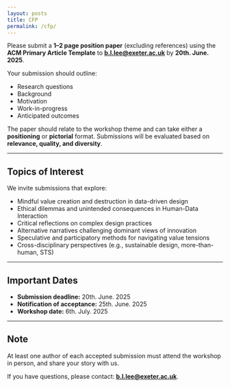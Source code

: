 ```yaml
---
layout: posts
title: CFP
permalink: /cfp/
---
```



Please submit a **1–2 page position paper** (excluding references) using the **ACM Primary Article Template** to **b.l.lee@exeter.ac.uk** by **20th. June. 2025**.

Your submission should outline:
- Research questions  
- Background  
- Motivation  
- Work-in-progress  
- Anticipated outcomes  

The paper should relate to the workshop theme and can take either a **positioning** or **pictorial** format. Submissions will be evaluated based on **relevance, quality, and diversity**.

---

## Topics of Interest

We invite submissions that explore:

- Mindful value creation and destruction in data-driven design  
- Ethical dilemmas and unintended consequences in Human-Data Interaction  
- Critical reflections on complex design practices  
- Alternative narratives challenging dominant views of innovation  
- Speculative and participatory methods for navigating value tensions  
- Cross-disciplinary perspectives (e.g., sustainable design, more-than-human, STS)


---

## Important Dates

- **Submission deadline:** 20th. June. 2025 
- **Notification of acceptance:** 25th. June. 2025  
- **Workshop date:** 6th. July. 2025

---

## Note

At least one author of each accepted submission must attend the workshop in person, and share your story with us.

If you have questions, please contact: **b.l.lee@exeter.ac.uk**.

